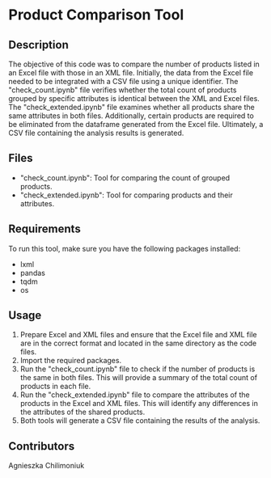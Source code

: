 # Product Comparison Tool

## Description
The objective of this code was to compare the number of products listed in an Excel file with those in an XML file. Initially, the data from the Excel file needed to be integrated with a CSV file using a unique identifier. The "check_count.ipynb" file verifies whether the total count of products grouped by specific attributes is identical between the XML and Excel files. The "check_extended.ipynb" file examines whether all products share the same attributes in both files. Additionally, certain products are required to be eliminated from the dataframe generated from the Excel file. Ultimately, a CSV file containing the analysis results is generated.

## Files
- "check_count.ipynb":  Tool for comparing the count of grouped products.
- "check_extended.ipynb": Tool for comparing products and their attributes.

## Requirements
To run this tool, make sure you have the following packages installed:
- lxml
- pandas
- tqdm
- os

## Usage
1. Prepare Excel and XML files and ensure that the Excel file and XML file are in the correct format and located in the same directory as the code files.
2. Import the required packages.
3. Run the "check_count.ipynb" file to check if the number of products is the same in both files. This will provide a summary of the total count of products in each file.
4. Run the "check_extended.ipynb" file to compare the attributes of the products in the Excel and XML files. This will identify any differences in the attributes of the shared products.
5. Both tools will generate a CSV file containing the results of the analysis.

## Contributors
Agnieszka Chilimoniuk
 
